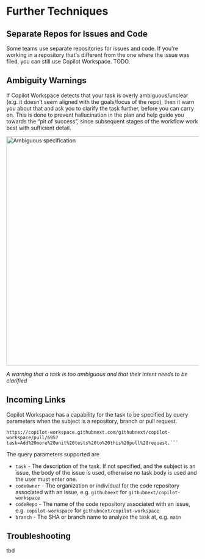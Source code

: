 # Further Techniques

## Separate Repos for Issues and Code

<!-- TODO(eaftan): fill this in -->

Some teams use separate repositories for issues and code. If you're working in a repository that's different from the one where the issue was filed, you can still use Copilot Workspace. TODO.

## Ambiguity Warnings

If Copilot Workspace detects that your task is overly ambiguous/unclear (e.g. it doesn’t seem aligned with the goals/focus of the repo), then it warn you about that and ask you to clarify the task further, before you can carry on. This is done to prevent hallucination in the plan and help guide you towards the “pit of success”, since subsequent stages of the workflow work best with sufficient detail.

<img src="images/ambiguous-spec.png" width=600 alt="Ambiguous specification">

*A warning that a task is too ambiguous and that their intent needs to be clarified*

## Incoming Links

Copilot Workspace has a capability for the task to be specified by query parameters when the subject is a repository, branch or pull request. 

```
https://copilot-workspace.githubnext.com/githubnext/copilot-workspace/pull/695?task=Add%20more%20unit%20tests%20to%20this%20pull%20request.```
```

The query parameters supported are

- `task` - The description of the task. If not specified, and the subject is an issue, the body of the issue is used, otherwise no task body is used and the user must enter one.
- `codeOwner` - The organization or individual for the code repository associated with an issue, e.g. `githubnext` for `githubnext/copilot-workspace`
- `codeRepo` - The name of the code repository associated with an issue, e.g. `copilot-workspace` for `githubnext/copilot-workspace`
- `branch` - The SHA or branch name to analyze the task at, e.g. `main`

## Troubleshooting

tbd

